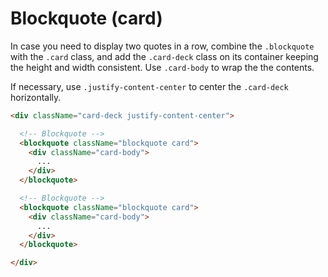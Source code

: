 # Blockquote (card)

In case you need to display two quotes in a row, combine the `.blockquote` with the `.card` class,
and add the `.card-deck` class on its container keeping the height and width consistent. Use `.card-body` to wrap the the contents.

If necessary, use `.justify-content-center` to center the `.card-deck` horizontally.

<!-- STORY -->

```html
<div className="card-deck justify-content-center">

  <!-- Blockquote -->
  <blockquote className="blockquote card">
    <div className="card-body">
      ...
    </div>
  </blockquote>

  <!-- Blockquote -->
  <blockquote className="blockquote card">
    <div className="card-body">
      ...
    </div>
  </blockquote>

</div>
```